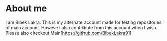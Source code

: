 # About me
I am Bibek Lakra. This is my alternate account made for testing repositories of main account. Howeve I also contribute from this account when I wish. Please also checkout Main[https://github.com/BibekLakra91]
